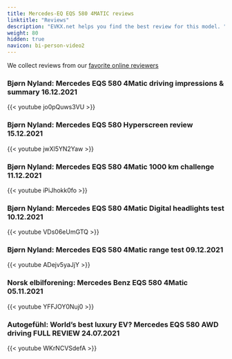 ```yaml
---
title: Mercedes-EQ EQS 580 4MATIC reviews
linktitle: "Reviews"
description: "EVKX.net helps you find the best review for this model. "
weight: 80
hidden: true
navicon: bi-person-video2
---
```

We collect reviews from our [favorite online reviewers](/guides/evreviewers/)

### Bjørn Nyland: Mercedes EQS 580 4Matic driving impressions & summary 16.12.2021

{{< youtube jo0pQuws3VU >}}

### Bjørn Nyland: Mercedes EQS 580 Hyperscreen review 15.12.2021

{{< youtube jwXl5YN2Yaw >}}

### Bjørn Nyland: Mercedes EQS 580 4Matic 1000 km challenge 11.12.2021

{{< youtube iPiJhokk0fo >}}

### Bjørn Nyland: Mercedes EQS 580 4Matic Digital headlights test 10.12.2021

{{< youtube VDs06eUmGTQ >}}

### Bjørn Nyland: Mercedes EQS 580 4Matic range test 09.12.2021

{{< youtube ADejv5yaJjY >}}

### Norsk elbilforening: Mercedes Benz EQS 580 4Matic 05.11.2021

{{< youtube YFFJOY0Nuj0 >}}

### Autogefühl: World’s best luxury EV? Mercedes EQS 580 AWD driving FULL REVIEW 24.07.2021

{{< youtube WKrNCVSdefA >}}

